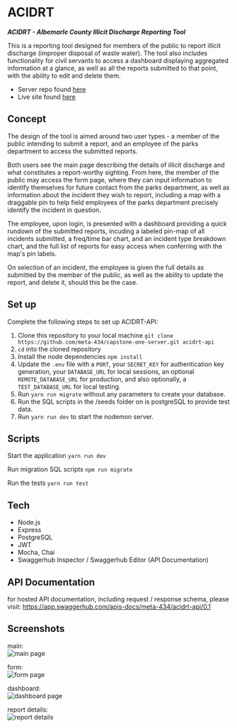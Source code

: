 # ACIDRT

**_ACIDRT - Albemarle County Illicit Discharge Reporting Tool_**

This is a reporting tool designed for members of the public to report illicit discharge (improper disposal
of waste water). The tool also includes functionality for civil servants to access
a dashboard displaying aggregated information at a glance, as well as all the reports
submitted to that point, with the ability to edit and delete them.

+ Server repo found [here](https://github.com/meta-434/acidrt-api)
+ Live site found [here](acidrt.alex-hapgood.info)

## Concept
The design of the tool is aimed around two user types - a member of the public intending to submit a report, 
and an employee of the parks department to access the submitted reports.

Both users see the main page describing the details of illicit discharge and what constitutes a report-worthy
sighting. From here, the member of the public may access the form page, where they can input information to identify
themselves for future contact from the parks department, as well as information about the incident they wish to report, 
including a map with a draggable pin to help field employees of the parks department precisely identify the incident in
question.

The employee, upon login, is presented with a dashboard providing a quick rundown of the submitted reports, incuding
a labeled pin-map of all incidents submitted, a freq/time bar chart, and an incident type breakdown chart, and the full
list of reports for easy access when conferring with the map's pin labels.

On selection of an incident, the employee is given the full details as submitted by the member of the public, as well
as the ability to update the report, and delete it, should this be the case.


## Set up

Complete the following steps to set up ACIDRT-API:

1. Clone this repository to your local machine `git clone https://github.com/meta-434/capstone-one-server.git acidrt-api`
2. `cd` into the cloned repository
3. Install the node dependencies `npm install`
4. Update the `.env` file with a `PORT`, your `SECRET_KEY` for authentication key generation, your `DATABASE_URL` for 
local sessions, an optional `REMOTE_DATABASE_URL` for production, and also optionally, a `TEST_DATABASE_URL` for local testing.
5. Run `yarn run migrate` without any parameters to create your database.
6. Run the SQL scripts in the /seeds folder on is postgreSQL to provide test data.
7. Run `yarn run dev` to start the nodemon server.

## Scripts

Start the application `yarn run dev`

Run migration SQL scripts `npm run migrate`

Run the tests `yarn run test`

## Tech
+ Node.js
+ Express
+ PostgreSQL
+ JWT
+ Mocha, Chai
+ Swaggerhub Inspector / Swaggerhub Editor (API Documentation)

## API Documentation

for hosted API documentation, including request / response schema, 
please visit: https://app.swaggerhub.com/apis-docs/meta-434/acidrt-api/0.1

## Screenshots

main: 
<br />
![main page]( src/images/main.png "main page")

form: 
<br />
![form page]( src/images/form.png "form page")

dashboard: 
<br />
![dashboard page]( src/images/dashboard.png "dashboard page")

report details: 
<br />
![report details]( src/images/report_details.png "report details")


